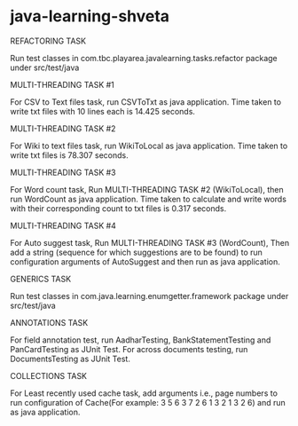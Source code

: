 ﻿# java-learning-shveta

REFACTORING TASK

Run test classes in com.tbc.playarea.javalearning.tasks.refactor package under src/test/java


MULTI-THREADING TASK #1

For CSV to Text files task, run CSVToTxt as java application.
Time taken to write txt files with 10 lines each is 14.425 seconds.


MULTI-THREADING TASK #2

For Wiki to text files task, run WikiToLocal as java application.
Time taken to write txt files is 78.307 seconds.


MULTI-THREADING TASK #3

For Word count task, 
Run MULTI-THREADING TASK #2 (WikiToLocal), 
then run WordCount as java application.
Time taken to calculate and write words with their corresponding count to txt files is 0.317 seconds.


MULTI-THREADING TASK #4

For Auto suggest task, 
Run MULTI-THREADING TASK #3 (WordCount), 
Then add a string (sequence for which suggestions are to be found) to run configuration arguments of AutoSuggest and then run as java application.


GENERICS TASK

Run test classes in com.java.learning.enumgetter.framework package under src/test/java


ANNOTATIONS TASK

For field annotation test, run AadharTesting, BankStatementTesting and PanCardTesting as JUnit Test.
For across documents testing, run DocumentsTesting as JUnit Test.


COLLECTIONS TASK

For Least recently used cache task, add arguments i.e., page numbers to run configuration of Cache(For example: 3 5 6 3 7 2 6 1 3 2 1 3 2 6) and run as java application.